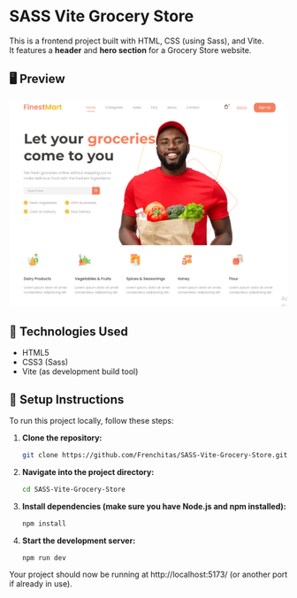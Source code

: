 # SASS Vite Grocery Store

This is a frontend project built with HTML, CSS (using Sass), and Vite.  
It features a **header** and **hero section** for a Grocery Store website.

## 🖥 Preview

![Image](src/images/PreviewGroceryStore.png)

## 🚀 Technologies Used

- HTML5
- CSS3 (Sass)
- Vite (as development build tool)

## 🚀 Setup Instructions

To run this project locally, follow these steps:

1. **Clone the repository:**
   ```bash
   git clone https://github.com/Frenchitas/SASS-Vite-Grocery-Store.git

2. **Navigate into the project directory:**
   ```bash
   cd SASS-Vite-Grocery-Store

3. **Install dependencies (make sure you have Node.js and npm installed):**
   ```bash
   npm install

4. **Start the development server:**
    ```bash
   npm run dev
Your project should now be running at http://localhost:5173/ (or another port if already in use).
